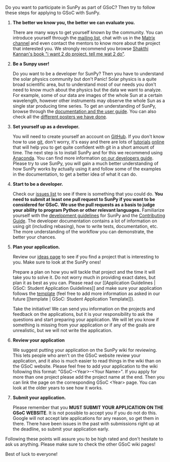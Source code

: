 Do you want to participate in SunPy as part of GSoC?
Then try to follow these steps for applying to GSoC with SunPy.

1. **The better we know you, the better we can evaluate you.**

    There are many ways to get yourself known by the community.
    You can introduce yourself through the [mailing list](https://groups.google.com/group/sunpy), chat with us in the [Matrix channel](https://riot.im/app/#/room/#sunpy:matrix.org) and even contact the mentors to know more about the project that interested you.
    We strongly recommend you browse [Shakthi Kannan's book "i want 2 do project. tell me wat 2 do"](http://shakthimaan.com/downloads/book/chapter1.pdf).

2. **Be a Sunpy user!**

    Do you want to be a developer for SunPy?
    Then you have to understand the solar physics community but don't Panic!
    Solar physics is a quite broad scientific area, but to understand most of our needs you don't need to know much about the physics but the data we want to analyze.
    For example, some of our data are images of the whole Sun at a certain wavelength, however other instruments may observe the whole Sun as a single star producing time series.
    To get an understanding of SunPy, browse through the [documentation and the user guide](http://docs.sunpy.org/en/stable/guide/index.html).
    You can also check all the [different posters we have done](http://figshare.com/articles/search?q=sunpy&quick=1).

3. **Set yourself up as a developer.**

    You will need to create yourself an account on [GitHub](https://github.com).
    If you don't know how to use [git](http://www.git-scm.com/),
    don't worry, it's easy and there are lots of [tutorials](https://try.github.io/levels/1/challenges/1) [online](http://gitimmersion.com/) that will help you to get quite confident with git in a short amount of time.
    The next step is to install SunPy and for this we recommend using [Anaconda](https://www.anaconda.com/download/).
    You can find more information [on our developers guide](http://docs.sunpy.org/en/latest/dev_guide/newcomers.html).
    Please try to use SunPy, you will gain a much better understanding of how SunPy works by actually using it and follow some of the examples in the documentation, to get a better idea of what it can do.

4. **Start to be a developer.**

    Check our [issues list](https://github.com/sunpy/sunpy/labels/Package%20Novice) to see if there is something that you could do.
    **You need to submit at least one pull request to SunPy if you want to be considered for GSoC.**
    **We use the pull requests as a basis to judge your ability to program Python or other relevant languages.**
    Familiarize yourself with the [development guidelines](http://docs.sunpy.org/en/latest/dev_guide/index.html) for SunPy and the [Contributing Guide](https://github.com/sunpy/sunpy/blob/master/CONTRIBUTING.rst).
    The developer documentation contains a lot of information on using git (including rebasing), how to write tests, documentation, etc.
    The more understanding of the workflow you can demonstrate, the better your chances.

5. **Plan your application.**

    Review our [ideas page](http://openastronomy.org/gsoc/) to see if you find a project that is interesting to you.
    Make sure to look at the SunPy ones!

    Prepare a plan on how you will tackle that project and the time it will take you to solve it.
    Do not worry much in providing exact dates, but plan it as best as you can.
    Please read our [[Application Guidelines | GSoC: Student Application Guidelines]] and make sure your application follows the 
    [template](https://github.com/OpenAstronomy/GSoC/blob/master/application_students.md) (feel free to add more information as asked
    in our future [[template | GSoC: Student Application Template]]).

    Take the initiative!
    We can send you information on the projects and feedback on the applications, but it is your responsibility to ask the questions and start preparing your application.
    We will let you know if something is missing from your application or if any of the goals are unrealistic, but we will not write the application.

6. **Review your application**

    We suggest putting your application on the SunPy wiki for reviewing.
    This lets people who aren't on the GSoC website review your application, and it also is much easier to read things in the wiki than on the GSoC website.
    Please feel free to add your application to the wiki following this format: "GSoC-\<Year\>-\<Your Name\>".
    If you apply for more than one project please add the project name at the end.
    Then you can link the page on the corresponding GSoC \<Year\> page.
    You can look at the older years to see how it works.

7. **Submit your application.**

    Please remember that you **MUST SUBMIT YOUR APPLICATION ON THE GSoC WEBSITE**.
    It is not possible to accept you if you do not do this.
    Google will not accept late applications for any reason, so get them in there.
    There have been issues in the past with submissions right up at the deadline, so submit your application early.

Following these points will assure you to be high rated and don't hesitate to ask us anything.
Please make sure to check the other GSoC wiki pages!

Best of luck to everyone!

